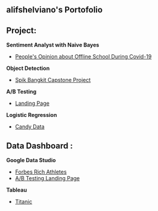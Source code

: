 ## alifshelviano's Portofolio


## Project:

**Sentiment Analyst with Naive Bayes** 

- [People's Opinion about Offline School During Covid-19](https://github.com/alifshelviano/Sentimen_analysis-PTM-Covid)

**Object Detection**

- [Spik Bangkit Capstone Project](https://github.com/alifshelviano/spikproject)

**A/B Testing**

- [Landing Page](https://github.com/alifshelviano/landingpage)


**Logistic Regression**

- [Candy Data](https://github.com/alifshelviano/Candy-Analysis)



## Data Dashboard :

 **Google Data Studio**
 - [Forbes Rich Athletes](https://datastudio.google.com/u/0/reporting/c4314816-d60a-45c0-82ab-6f71b65ff192/page/p_w0umfl7xtc)
 - [A/B Testing Landing Page](https://datastudio.google.com/reporting/8809616c-848e-442b-9e94-a599b8f7d186)

 **Tableau**

 - [Titanic](https://github.com/alifshelviano/titanic)

